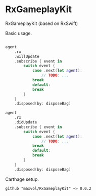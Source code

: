 # RxGameplayKit
RxGameplayKit (based on RxSwift)

Basic usage.

```swift

agent
    .rx
    .willUpdate
    .subscribe { event in
        switch event {
            case .next(let agent):
                // TODO: ...
            break
            default:
            break
        }
    }
    .disposed(by: disposeBag)

agent
    .rx
    .didUpdate
    .subscribe { event in
        switch event {
            case .next(let agent):
                // TODO: ...
            break
            default:
            break
        }
    }
    .disposed(by: disposeBag)

```

Carthage setup.

```
github "maxvol/RxGameplayKit" ~> 0.0.2

```

